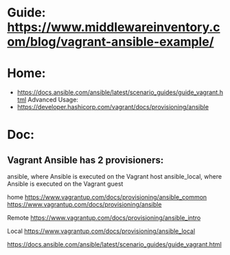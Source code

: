 # Guide: https://www.middlewareinventory.com/blog/vagrant-ansible-example/


# Home:
- https://docs.ansible.com/ansible/latest/scenario_guides/guide_vagrant.html
Advanced Usage:
- https://developer.hashicorp.com/vagrant/docs/provisioning/ansible


# Doc:
## Vagrant Ansible has 2 provisioners:
ansible, where Ansible is executed on the Vagrant host
ansible_local, where Ansible is executed on the Vagrant guest

home
https://www.vagrantup.com/docs/provisioning/ansible_common
https://www.vagrantup.com/docs/provisioning/ansible

Remote
https://www.vagrantup.com/docs/provisioning/ansible_intro

Local
https://www.vagrantup.com/docs/provisioning/ansible_local

https://docs.ansible.com/ansible/latest/scenario_guides/guide_vagrant.html
